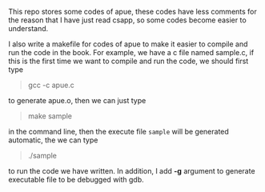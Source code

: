 This repo stores some codes of apue, these codes have less comments
for the reason that I have just read csapp, so some codes become easier
to understand.

I also write a makefile for codes of apue to make it easier to compile 
and run the code in the book. For example, we have a c file named 
sample.c, if this is the first time we want to compile and run the code,
 we should first type
> gcc -c apue.c

to generate apue.o, then we can just type
> make sample

in the command line, then the execute file `sample` will be generated automatic, the we can
type
> ./sample

to run the code we have written.
In addition, I add **-g** argument to generate executable file to be debugged with gdb.
